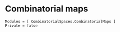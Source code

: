 # Combinatorial maps

```@autodocs
Modules = [ CombinatorialSpaces.CombinatorialMaps ]
Private = false
```
